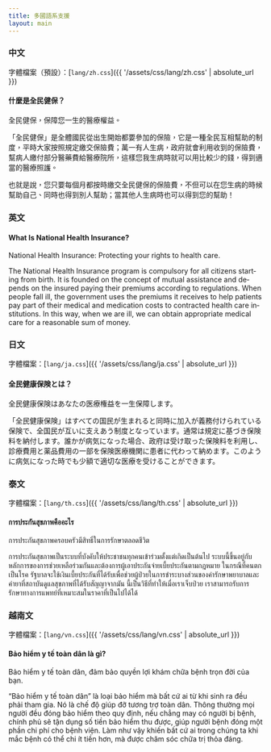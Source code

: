 ```yaml
---
title: 多國語系支援
layout: main
---
```


### 中文

字體檔案（預設）：[`lang/zh.css`]({{ '/assets/css/lang/zh.css' | absolute_url }})
<link href="{{ '/assets/css/lang/zh.css' | absolute_url }}" rel="stylesheet">

<!-- https://www.nhi.gov.tw/resource/Handbook/2020-2021/images/pdf/2020-2021_zh.pdf -->
<div class="pa4 ba plain w-paragraph nested-copy-separator" lang="zh-hant">
  <h4>什麼是全民健保？</h4>
  <p class="desc">全民健保，保障您一生的醫療權益。</p>

  <p>「全民健保」是全體國民從出生開始都要參加的保險，它是一種全民互相幫助的制度，平時大家按照規定繳交保險費；萬一有人生病，政府就會利用收到的保險費，幫病人繳付部分醫藥費給醫療院所，這樣您我生病時就可以用比較少的錢，得到適當的醫療照護。</p>
  <p>也就是說，您只要每個月都按時繳交全民健保的保險費，不但可以在您生病的時候幫助自己、同時也得到別人幫助；當其他人生病時也可以得到您的幫助！</p>
</div>

### 英文

<!-- https://www.nhi.gov.tw/resource/Handbook/2020-2021/images/pdf/2020-2021_en.pdf -->
<div class="pa4 ba plain w-paragraph" lang="en">
  <h4>What Is National Health Insurance?</h4>
  <p class="desc">National Health Insurance: Protecting your rights to health care.</p>

  <p>The National Health Insurance program is compulsory for all citizens starting from birth. It is founded on the concept of mutual assistance and depends on the insured paying their premiums according to regulations. When people fall ill, the government uses the premiums it receives to help patients pay part of their medical and medication costs to contracted health care institutions. In this way, when we are ill, we can obtain appropriate medical care for a reasonable sum of money.</p>
</div>

### 日文

字體檔案：[`lang/ja.css`]({{ '/assets/css/lang/ja.css' | absolute_url }})
<link href="{{ '/assets/css/lang/ja.css' | absolute_url }}" rel="stylesheet">

<!-- https://www.nhi.gov.tw/resource/Handbook/2020-2021/images/pdf/2020-2021_ja.pdf -->
<div class="pa4 ba plain w-paragraph" lang="ja">
  <h4>全民健康保険とは？</h4>
  <p class="desc">全民健康保険はあなたの医療権益を一生保障します。  </p>

  <p>「全民健康保険」はすべての国民が生まれると同時に加入が義務付けられている保険で、全国民が互いに支えあう制度となっています。通常は規定に基づき保険料を納付します。誰かが病気になった場合、政府は受け取った保険料を利用し、診療費用と薬品費用の一部を保険医療機関に患者に代わって納めます。このように病気になった時でも少額で適切な医療を受けることができます。</p>
</div>

### 泰文

字體檔案：[`lang/th.css`]({{ '/assets/css/lang/th.css' | absolute_url }})
<link href="{{ '/assets/css/lang/th.css' | absolute_url }}" rel="stylesheet">


<!-- https://www.nhi.gov.tw/resource/Handbook/2020-2021/images/pdf/2020-2021_th.pdf -->
<div class="pa4 ba plain w-paragraph" lang="th">
  <h4>การประกันสุขภาพคืออะไร</h4>
  <p class="desc">การประกันสุขภาพครอบครัวมีสิทธิ์ในการรักษาตลอดชีวิต</p>

  <p>การประกันสุขภาพเป็นระบบที่บังคับให้ประชาชนทุกคนเข้าร่วมตั้งแต่เกิดเป็นต้นไป ระบบนี้ขึ้นอยู่กับหลักการของการช่วยเหลือร่วมกันและต้องการผู้เอาประกันจ่ายเบี้ยประกันตามกฎหมาย ในกรณีที่คนตกเป็นโรค รัฐบาลจะใช้เงินเบี้ยประกันที่ได้รับเพื่อช่วยผู้ป่วยในการชำระบางส่วนของค่ารักษาพยาบาลและค่ายาที่สถาบันดูแลสุขภาพที่ได้รับสัญญาจากมัน นี้เป็นวิธีที่ทำให้เมื่อเราเจ็บป่วย เราสามารถรับการรักษาทางการแพทย์ที่เหมาะสมในราคาที่เป็นไปได้ได้</p>
</div>

### 越南文

字體檔案：[`lang/vn.css`]({{ '/assets/css/lang/vn.css' | absolute_url }})
<link href="{{ '/assets/css/lang/vn.css' | absolute_url }}" rel="stylesheet">


<!-- https://www.nhi.gov.tw/resource/Handbook/2020-2021/images/pdf/2020-2021_vn.pdf -->
<div class="pa4 ba plain w-paragraph" lang="vn">
  <h4>Bảo hiểm y tế toàn dân là gì?</h4>
  <p class="desc">Bảo hiểm y tế toàn dân, đảm bảo quyền lợi khám chữa bệnh trọn đời của bạn.</p>

  <p>“Bảo hiểm y tế toàn dân” là loại bảo hiểm mà bất cứ ai từ khi sinh ra đều phải tham gia. Nó là chế độ giúp đỡ tương trợ toàn dân. Thông thường mọi người đều đóng bảo hiểm theo quy định, nếu chẳng may có người bị bệnh, chính phủ sẽ tận dụng số tiền bảo hiểm thu được, giúp người bệnh đóng một phần chi phí cho bệnh viện. Làm như vậy khiến bất cứ ai trong chúng ta khi mắc bệnh có thể chi ít tiền hơn, mà được chăm sóc chữa trị thỏa đáng. </p>
</div>

